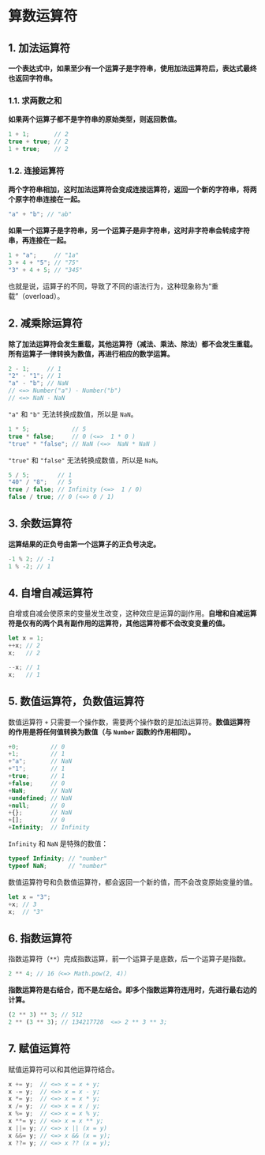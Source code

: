 # 算数运算符

## 1. 加法运算符

**一个表达式中，如果至少有一个运算子是字符串，使用加法运算符后，表达式最终也返回字符串。**

### 1.1. 求两数之和

**如果两个运算子都不是字符串的原始类型，则返回数值。**

```javascript
1 + 1;       // 2
true + true; // 2
1 + true;    // 2
```

### 1.2. 连接运算符

**两个字符串相加，这时加法运算符会变成连接运算符，返回一个新的字符串，将两个原字符串连接在一起。**

```javascript
"a" + "b"; // "ab"
```

**如果一个运算子是字符串，另一个运算子是非字符串，这时非字符串会转成字符串，再连接在一起。**

```javascript
1 + "a";     // "1a"
3 + 4 + "5"; // "75"
"3" + 4 + 5; // "345"
```

也就是说，运算子的不同，导致了不同的语法行为，这种现象称为“重载”（overload）。

## 2. 减乘除运算符

**除了加法运算符会发生重载，其他运算符（减法、乘法、除法）都不会发生重载。所有运算子一律转换为数值，再进行相应的数学运算。**

```javascript
2 - 1;     // 1
"2" - "1"; // 1
"a" - "b"; // NaN
// <=> Number("a") - Number("b")
// <=> NaN - NaN
```

`"a"` 和 `"b"` 无法转换成数值，所以是 `NaN`。

```javascript
1 * 5;            // 5
true * false;     // 0 (<=>  1 * 0 )
"true" * "false"; // NaN (<=>  NaN * NaN )
```

`"true"` 和 `"false"` 无法转换成数值，所以是 `NaN`。

```javascript
5 / 5;        // 1
"40" / "8";   // 5
true / false; // Infinity (<=>  1 / 0)
false / true; // 0 (<=> 0 / 1)
```

## 3. 余数运算符

**运算结果的正负号由第一个运算子的正负号决定。**

```javascript
-1 % 2; // -1
1 % -2; // 1
```

## 4. 自增自减运算符

自增或自减会使原来的变量发生改变，这种效应是运算的副作用。**自增和自减运算符是仅有的两个具有副作用的运算符，其他运算符都不会改变变量的值。**

```javascript
let x = 1;
++x; // 2
x;   // 2

--x; // 1
x;   // 1
```

## 5. 数值运算符，负数值运算符

数值运算符 `+` 只需要一个操作数，需要两个操作数的是加法运算符。**数值运算符的作用是将任何值转换为数值（与 `Number` 函数的作用相同）。**

```javascript
+0;         // 0
+1;         // 1
+"a";       // NaN
+"1";       // 1
+true;      // 1
+false;     // 0
+NaN;       // NaN
+undefined; // NaN
+null;      // 0
+{};        // NaN
+[];        // 0
+Infinity;  // Infinity
```

`Infinity` 和 `NaN` 是特殊的数值：

```javascript
typeof Infinity; // "number"
typeof NaN;      // "number"
```

数值运算符号和负数值运算符，都会返回一个新的值，而不会改变原始变量的值。

```javascript
let x = "3";
+x; // 3
x;  // "3"
```

## 6. 指数运算符

指数运算符（`**`）完成指数运算，前一个运算子是底数，后一个运算子是指数。

```javascript
2 ** 4; // 16（<=> Math.pow(2, 4)）
```

**指数运算符是右结合，而不是左结合。即多个指数运算符连用时，先进行最右边的计算。**

```javascript
(2 ** 3) ** 3; // 512
2 ** (3 ** 3); // 134217728  <=> 2 ** 3 ** 3;
```

## 7. 赋值运算符

赋值运算符可以和其他运算符结合。

```javascript
x += y;  // <=> x = x + y;
x -= y;  // <=> x = x - y;
x *= y;  // <=> x = x * y;
x /= y;  // <=> x = x / y;
x %= y;  // <=> x = x % y;
x **= y; // <=> x = x ** y;
x ||= y; // <=> x || (x = y)
x &&= y; // <=> x && (x = y);
x ??= y; // <=> x ?? (x = y);
```
